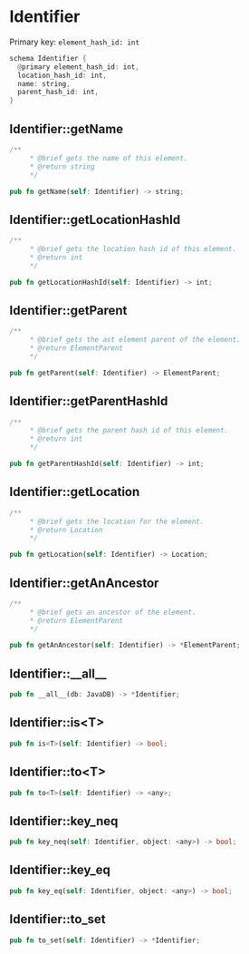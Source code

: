 # Identifier

Primary key: `element_hash_id: int`

```rust
schema Identifier {
  @primary element_hash_id: int,
  location_hash_id: int,
  name: string,
  parent_hash_id: int,
}
```
## Identifier::getName

```rust
/**
     * @brief gets the name of this element.
     * @return string
     */
```
```rust
pub fn getName(self: Identifier) -> string;
```
## Identifier::getLocationHashId

```rust
/**
     * @brief gets the location hash id of this element.
     * @return int
     */
```
```rust
pub fn getLocationHashId(self: Identifier) -> int;
```
## Identifier::getParent

```rust
/**
     * @brief gets the ast element parent of the element.
     * @return ElementParent 
     */
```
```rust
pub fn getParent(self: Identifier) -> ElementParent;
```
## Identifier::getParentHashId

```rust
/**
     * @brief gets the parent hash id of this element.
     * @return int
     */
```
```rust
pub fn getParentHashId(self: Identifier) -> int;
```
## Identifier::getLocation

```rust
/**
     * @brief gets the location for the element.
     * @return Location
     */
```
```rust
pub fn getLocation(self: Identifier) -> Location;
```
## Identifier::getAnAncestor

```rust
/**
     * @brief gets an ancestor of the element.
     * @return ElementParent 
     */
```
```rust
pub fn getAnAncestor(self: Identifier) -> *ElementParent;
```
## Identifier::\_\_all\_\_

```rust
pub fn __all__(db: JavaDB) -> *Identifier;
```
## Identifier::is\<T\>

```rust
pub fn is<T>(self: Identifier) -> bool;
```
## Identifier::to\<T\>

```rust
pub fn to<T>(self: Identifier) -> <any>;
```
## Identifier::key\_neq

```rust
pub fn key_neq(self: Identifier, object: <any>) -> bool;
```
## Identifier::key\_eq

```rust
pub fn key_eq(self: Identifier, object: <any>) -> bool;
```
## Identifier::to\_set

```rust
pub fn to_set(self: Identifier) -> *Identifier;
```
